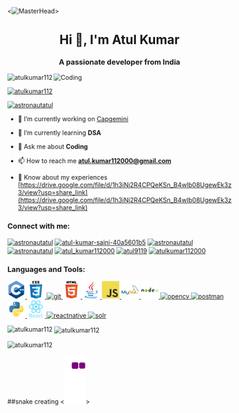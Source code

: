<![MasterHead](https://logicmojo.com/assets/dist/new_pages/images/js-gif.gif)>

<h1 align="center">Hi 👋, I'm Atul Kumar</h1>
<h3 align="center">A passionate developer from India</h3>
<img align="right" alt="Coding" width="400" src="https://cdn.dribbble.com/users/1162077/screenshots/3848914/programmer.gif">

<p align="left"> <img src="https://komarev.com/ghpvc/?username=atulkumar112&label=Profile%20views&color=0e75b6&style=flat" alt="atulkumar112" /> </p>

<p align="left"> <a href="https://github.com/ryo-ma/github-profile-trophy"><img src="https://github-profile-trophy.vercel.app/?username=atulkumar112" alt="atulkumar112" /></a> </p>

<p align="left"> <a href="https://twitter.com/astronautatul" target="blank"><img src="https://img.shields.io/twitter/follow/astronautatul?logo=twitter&style=for-the-badge" alt="astronautatul" /></a> </p>

- 🔭 I’m currently working on [Capgemini](https://www.capgemini.com/)

- 🌱 I’m currently learning **DSA**

- 💬 Ask me about **Coding**

- 📫 How to reach me **atul.kumar112000@gmail.com**

- 📄 Know about my experiences [https://drive.google.com/file/d/1h3iNj2R4CPQeKSn_B4wIb08UgewEk3z3/view?usp=share_link](https://drive.google.com/file/d/1h3iNj2R4CPQeKSn_B4wIb08UgewEk3z3/view?usp=share_link)

<h3 align="left">Connect with me:</h3>
<p align="left">
<a href="https://twitter.com/astronautatul" target="blank"><img align="center" src="https://raw.githubusercontent.com/rahuldkjain/github-profile-readme-generator/master/src/images/icons/Social/twitter.svg" alt="astronautatul" height="30" width="40" /></a>
<a href="https://linkedin.com/in/atul-kumar-saini-40a5601b5" target="blank"><img align="center" src="https://raw.githubusercontent.com/rahuldkjain/github-profile-readme-generator/master/src/images/icons/Social/linked-in-alt.svg" alt="atul-kumar-saini-40a5601b5" height="30" width="40" /></a>
<a href="https://fb.com/astronautatul" target="blank"><img align="center" src="https://raw.githubusercontent.com/rahuldkjain/github-profile-readme-generator/master/src/images/icons/Social/facebook.svg" alt="astronautatul" height="30" width="40" /></a>
<a href="https://instagram.com/astronautatul" target="blank"><img align="center" src="https://raw.githubusercontent.com/rahuldkjain/github-profile-readme-generator/master/src/images/icons/Social/instagram.svg" alt="astronautatul" height="30" width="40" /></a>
<a href="https://www.hackerrank.com/atul_kumar112000" target="blank"><img align="center" src="https://raw.githubusercontent.com/rahuldkjain/github-profile-readme-generator/master/src/images/icons/Social/hackerrank.svg" alt="atul_kumar112000" height="30" width="40" /></a>
<a href="https://www.leetcode.com/atul9119" target="blank"><img align="center" src="https://raw.githubusercontent.com/rahuldkjain/github-profile-readme-generator/master/src/images/icons/Social/leet-code.svg" alt="atul9119" height="30" width="40" /></a>
<a href="https://auth.geeksforgeeks.org/user/atulkumar112000" target="blank"><img align="center" src="https://raw.githubusercontent.com/rahuldkjain/github-profile-readme-generator/master/src/images/icons/Social/geeks-for-geeks.svg" alt="atulkumar112000" height="30" width="40" /></a>
</p>

<h3 align="left">Languages and Tools:</h3>
<p align="left"> <a href="https://www.w3schools.com/cpp/" target="_blank" rel="noreferrer"> <img src="https://raw.githubusercontent.com/devicons/devicon/master/icons/cplusplus/cplusplus-original.svg" alt="cplusplus" width="40" height="40"/> </a> <a href="https://www.w3schools.com/css/" target="_blank" rel="noreferrer"> <img src="https://raw.githubusercontent.com/devicons/devicon/master/icons/css3/css3-original-wordmark.svg" alt="css3" width="40" height="40"/> </a> <a href="https://git-scm.com/" target="_blank" rel="noreferrer"> <img src="https://www.vectorlogo.zone/logos/git-scm/git-scm-icon.svg" alt="git" width="40" height="40"/> </a> <a href="https://www.w3.org/html/" target="_blank" rel="noreferrer"> <img src="https://raw.githubusercontent.com/devicons/devicon/master/icons/html5/html5-original-wordmark.svg" alt="html5" width="40" height="40"/> </a> <a href="https://www.java.com" target="_blank" rel="noreferrer"> <img src="https://raw.githubusercontent.com/devicons/devicon/master/icons/java/java-original.svg" alt="java" width="40" height="40"/> </a> <a href="https://developer.mozilla.org/en-US/docs/Web/JavaScript" target="_blank" rel="noreferrer"> <img src="https://raw.githubusercontent.com/devicons/devicon/master/icons/javascript/javascript-original.svg" alt="javascript" width="40" height="40"/> </a> <a href="https://www.mysql.com/" target="_blank" rel="noreferrer"> <img src="https://raw.githubusercontent.com/devicons/devicon/master/icons/mysql/mysql-original-wordmark.svg" alt="mysql" width="40" height="40"/> </a> <a href="https://nodejs.org" target="_blank" rel="noreferrer"> <img src="https://raw.githubusercontent.com/devicons/devicon/master/icons/nodejs/nodejs-original-wordmark.svg" alt="nodejs" width="40" height="40"/> </a> <a href="https://opencv.org/" target="_blank" rel="noreferrer"> <img src="https://www.vectorlogo.zone/logos/opencv/opencv-icon.svg" alt="opencv" width="40" height="40"/> </a> <a href="https://postman.com" target="_blank" rel="noreferrer"> <img src="https://www.vectorlogo.zone/logos/getpostman/getpostman-icon.svg" alt="postman" width="40" height="40"/> </a> <a href="https://www.python.org" target="_blank" rel="noreferrer"> <img src="https://raw.githubusercontent.com/devicons/devicon/master/icons/python/python-original.svg" alt="python" width="40" height="40"/> </a> <a href="https://reactjs.org/" target="_blank" rel="noreferrer"> <img src="https://raw.githubusercontent.com/devicons/devicon/master/icons/react/react-original-wordmark.svg" alt="react" width="40" height="40"/> </a> <a href="https://reactnative.dev/" target="_blank" rel="noreferrer"> <img src="https://reactnative.dev/img/header_logo.svg" alt="reactnative" width="40" height="40"/> </a> <a href="https://lucene.apache.org/solr/" target="_blank" rel="noreferrer"> <img src="https://www.vectorlogo.zone/logos/apache_solr/apache_solr-icon.svg" alt="solr" width="40" height="40"/> </a> </p>

<p><img align="left" src="https://github-readme-stats.vercel.app/api/top-langs?username=atulkumar112&show_icons=true&locale=en&layout=compact" alt="atulkumar112" /></p>

<p>&nbsp;<img align="center" src="https://github-readme-stats.vercel.app/api?username=atulkumar112&show_icons=true&locale=en" alt="atulkumar112" /></p>

<p><img align="center" src="https://github-readme-streak-stats.herokuapp.com/?user=atulkumar112&" alt="atulkumar112" /></p>

##snake creating 
<![snake gif](https://github.com/atulkumar112/atulkumar112/blob/output/github-contribution-grid-snake.gif)>
